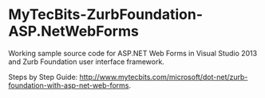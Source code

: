 MyTecBits-ZurbFoundation-ASP.NetWebForms
========================================

Working sample source code for ASP.NET Web Forms in Visual Studio 2013 and Zurb Foundation user interface framework.

Steps by Step Guide: http://www.mytecbits.com/microsoft/dot-net/zurb-foundation-with-asp-net-web-forms. 

